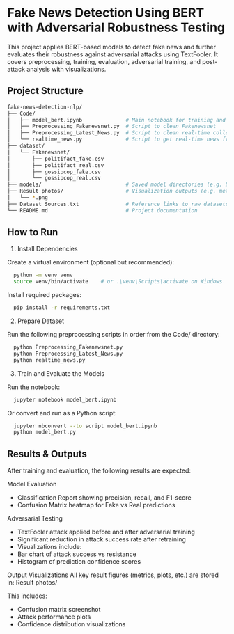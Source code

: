 # Fake News Detection Using BERT with Adversarial Robustness Testing

This project applies BERT-based models to detect fake news and further evaluates their robustness against adversarial attacks using TextFooler. It covers preprocessing, training, evaluation, adversarial training, and post-attack analysis with visualizations.

## Project Structure

```bash
fake-news-detection-nlp/
├── Code/
│   ├── model_bert.ipynb              # Main notebook for training and evaluation
│   ├── Preprocessing_Fakenewsnet.py  # Script to clean Fakenewsnet
│   ├── Preprocessing_Latest_News.py  # Script to clean real-time collected news
│   └── realtime_news.py              # Script to get real-time news from RSS
├── dataset/
│   └── Fakenewsnet/
│       ├── politifact_fake.csv
│       ├── politifact_real.csv
│       ├── gossipcop_fake.csv
│       └── gossipcop_real.csv
├── models/                           # Saved model directories (e.g. bert_model, bert_model_adversarial)
├── Result photos/                    # Visualization outputs (e.g. metrics, confusion matrix)
│   └── *.png
├── Dataset Sources.txt               # Reference links to raw datasets
└── README.md                         # Project documentation
```

## How to Run

1. Install Dependencies

Create a virtual environment (optional but recommended):
```bash
  python -m venv venv
  source venv/bin/activate    # or .\venv\Scripts\activate on Windows
```
Install required packages:
```bash
  pip install -r requirements.txt
```
2. Prepare Dataset
   
Run the following preprocessing scripts in order from the Code/ directory:
```bash
  python Preprocessing_Fakenewsnet.py
  python Preprocessing_Latest_News.py
  python realtime_news.py
```
3. Train and Evaluate the Models

Run the notebook:
```bash
  jupyter notebook model_bert.ipynb
```
Or convert and run as a Python script:
```bash
  jupyter nbconvert --to script model_bert.ipynb
  python model_bert.py
```
## Results & Outputs

After training and evaluation, the following results are expected:

Model Evaluation
- Classification Report showing precision, recall, and F1-score
- Confusion Matrix heatmap for Fake vs Real predictions

Adversarial Testing
- TextFooler attack applied before and after adversarial training
- Significant reduction in attack success rate after retraining
- Visualizations include:
- Bar chart of attack success vs resistance
- Histogram of prediction confidence scores

Output Visualizations
All key result figures (metrics, plots, etc.) are stored in:
  Result photos/
  
This includes:
- Confusion matrix screenshot
- Attack performance plots
- Confidence distribution visualizations
